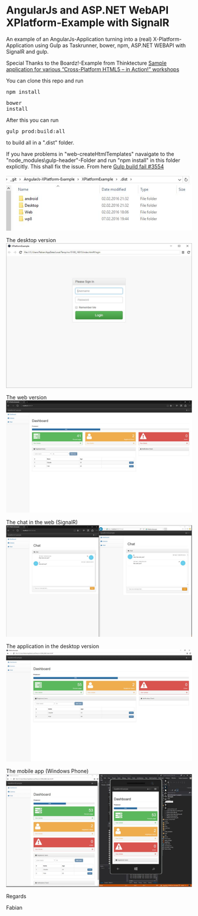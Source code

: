 # AngularJs and ASP.NET WebAPI XPlatform-Example with SignalR

An example of an AngularJs-Application turning into a (real) X-Platform-Application using Gulp as Taskrunner, bower, npm, ASP.NET WEBAPI with SignalR and gulp.

Special Thanks to the Boardz!-Example from Thinktecture <a href="https://github.com/thinktecture/boardz-cross-platform-sample">Sample application for various “Cross-Platform HTML5 – in Action!” workshops</a> 

You can clone this repo and run <pre>npm install</pre> <pre>bower install</pre>

After this you can run <pre>gulp prod:build:all</pre> to build all in a ".dist" folder.

If you have problems in "web-createHtmlTemplates" navaigate to the "node_modules\gulp-header"-Folder and run "npm install" in this folder explicitly. This shall fix the issue.
From here  <a href="https://github.com/Semantic-Org/Semantic-UI/issues/3554"> Gulp build fail #3554 </a> 


<img src="_gitAssets/06.jpg"/>

The desktop version
<img src="_gitAssets/01.jpg"/>

The web version
<img src="_gitAssets/02.jpg"/>

The chat in the web (SignalR)
<img src="_gitAssets/03.jpg"/>

The application in the desktop version
<img src="_gitAssets/04.jpg"/>

The mobile app (Windows Phone)
<img src="_gitAssets/05.jpg"/>


Regards

Fabian
